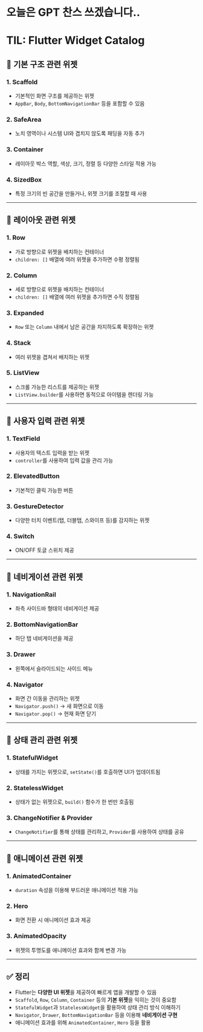 # 오늘은 GPT 찬스 쓰겠습니다..

# TIL: Flutter Widget Catalog

## 📌 기본 구조 관련 위젯

### 1. Scaffold
- 기본적인 화면 구조를 제공하는 위젯
- `AppBar`, `Body`, `BottomNavigationBar` 등을 포함할 수 있음

### 2. SafeArea
- 노치 영역이나 시스템 UI와 겹치지 않도록 패딩을 자동 추가

### 3. Container
- 레이아웃 박스 역할, 색상, 크기, 정렬 등 다양한 스타일 적용 가능

### 4. SizedBox
- 특정 크기의 빈 공간을 만들거나, 위젯 크기를 조절할 때 사용

---

## 📌 레이아웃 관련 위젯
### 1. Row
- 가로 방향으로 위젯을 배치하는 컨테이너
- `children: []` 배열에 여러 위젯을 추가하면 수평 정렬됨

### 2. Column
- 세로 방향으로 위젯을 배치하는 컨테이너
- `children: []` 배열에 여러 위젯을 추가하면 수직 정렬됨

### 3. Expanded
- `Row` 또는 `Column` 내에서 남은 공간을 차지하도록 확장하는 위젯

### 4. Stack
- 여러 위젯을 겹쳐서 배치하는 위젯

### 5. ListView
- 스크롤 가능한 리스트를 제공하는 위젯
- `ListView.builder`를 사용하면 동적으로 아이템을 렌더링 가능

---

## 📌 사용자 입력 관련 위젯
### 1. TextField
- 사용자의 텍스트 입력을 받는 위젯
- `controller`를 사용하여 입력 값을 관리 가능

### 2. ElevatedButton
- 기본적인 클릭 가능한 버튼

### 3. GestureDetector
- 다양한 터치 이벤트(탭, 더블탭, 스와이프 등)를 감지하는 위젯

### 4. Switch
- ON/OFF 토글 스위치 제공

---

## 📌 네비게이션 관련 위젯
### 1. NavigationRail
- 좌측 사이드바 형태의 네비게이션 제공

### 2. BottomNavigationBar
- 하단 탭 네비게이션을 제공

### 3. Drawer
- 왼쪽에서 슬라이드되는 사이드 메뉴

### 4. Navigator
- 화면 간 이동을 관리하는 위젯
- `Navigator.push()` → 새 화면으로 이동
- `Navigator.pop()` → 현재 화면 닫기

---

## 📌 상태 관리 관련 위젯
### 1. StatefulWidget
- 상태를 가지는 위젯으로, `setState()`를 호출하면 UI가 업데이트됨

### 2. StatelessWidget
- 상태가 없는 위젯으로, `build()` 함수가 한 번만 호출됨

### 3. ChangeNotifier & Provider
- `ChangeNotifier`를 통해 상태를 관리하고, `Provider`를 사용하여 상태를 공유

---

## 📌 애니메이션 관련 위젯
### 1. AnimatedContainer
- `duration` 속성을 이용해 부드러운 애니메이션 적용 가능

### 2. Hero
- 화면 전환 시 애니메이션 효과 제공

### 3. AnimatedOpacity
- 위젯의 투명도를 애니메이션 효과와 함께 변경 가능

---

## ✅ 정리
- Flutter는 **다양한 UI 위젯**을 제공하여 빠르게 앱을 개발할 수 있음
- `Scaffold`, `Row`, `Column`, `Container` 등의 **기본 위젯**을 익히는 것이 중요함
- `StatefulWidget`과 `StatelessWidget`을 활용하여 상태 관리 방식 이해하기
- `Navigator`, `Drawer`, `BottomNavigationBar` 등을 이용해 **네비게이션 구현**
- 애니메이션 효과를 위해 `AnimatedContainer`, `Hero` 등을 활용
